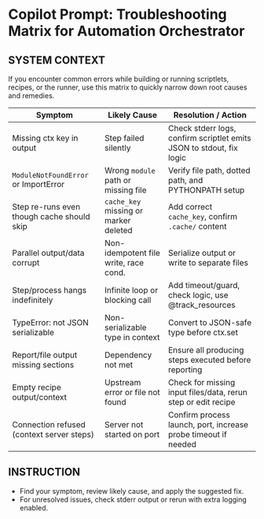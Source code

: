 # Copilot Prompt: Troubleshooting Matrix for Automation Orchestrator

## SYSTEM CONTEXT
If you encounter common errors while building or running scriptlets, recipes, or the runner, use this matrix to quickly narrow down root causes and remedies.

| Symptom                                     | Likely Cause                          | Resolution / Action                |
|----------------------------------------------|---------------------------------------|------------------------------------|
| Missing ctx key in output                    | Step failed silently                  | Check stderr logs, confirm scriptlet emits JSON to stdout, fix logic |
| `ModuleNotFoundError` or ImportError         | Wrong `module` path or missing file   | Verify file path, dotted path, and PYTHONPATH setup                 |
| Step re-runs even though cache should skip   | `cache_key` missing or marker deleted | Add correct `cache_key`, confirm `.cache/` content                   |
| Parallel output/data corrupt                 | Non-idempotent file write, race cond. | Serialize output or write to separate files                          |
| Step/process hangs indefinitely              | Infinite loop or blocking call        | Add timeout/guard, check logic, use @track_resources                 |
| TypeError: not JSON serializable             | Non-serializable type in context      | Convert to JSON-safe type before ctx.set                              |
| Report/file output missing sections          | Dependency not met                    | Ensure all producing steps executed before reporting                  |
| Empty recipe output/context                  | Upstream error or file not found      | Check for missing input files/data, rerun step or edit recipe         |
| Connection refused (context server steps)    | Server not started on port            | Confirm process launch, port, increase probe timeout if needed        |

## INSTRUCTION
- Find your symptom, review likely cause, and apply the suggested fix.
- For unresolved issues, check stderr output or rerun with extra logging enabled.
